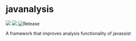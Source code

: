 # javanalysis
![](https://img.shields.io/github/license/mashape/apistatus.svg)
![](https://travis-ci.org/disassemble-io/javanalysis.svg)
![Release](https://jitpack.io/v/disassemble-io/javanalysis.svg)

A framework that improves analysis functionality of javassist
